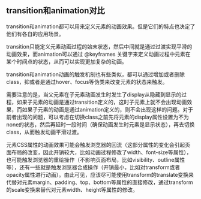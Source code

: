 ## transition和animation对比

transition和animation都可以用来定义元素的动画效果。但是它们的特点也决定了他们有各自的应用场景。

transition只能定义元素动画过程的始末状态，然后中间就是通过过渡实现平滑的动画效果，而animation可以通过 @keyframes 关键字来定义动画过程中元素在某个时间点的状态，从而可以实现更加复杂的动画。

transition和animation动画的触发机制也有些类似，都可以通过增加或者删除class，抑或者是通过hover、focus等伪类来改变元素的状态来触发。

需要注意的是，当父元素在子元素动画发生时发生了display从隐藏到显示的过程，如果子元素的动画是通过transition定义的，这时子元素上就不会出现动画效果，而如果子元素的动画是通过animation定义的，则不会出现这样的问题。对于前者出现的问题，可以考虑在切换class之前先将元素的display属性设置为不为none的状态，然后再延时一段时间（确保动画发生时元素是显示状态），再去切换class，从而触发动画平滑过渡。

元素CSS属性的动画效果可能会触发浏览器的回流（这部分属性的变化会引起页面布局的改变，因此开销较大，比如动画过程修改了width、font-size等属性），也可能触发浏览器的重绘操作（不影响页面布局，比如visibility、outline属性等），还有一些就是触发浏览器合成操作（开销最小，比如对transform或者opacity属性进行动画）。由此可见，应该尽可能使用transform的translate变换来代替对元素margin、padding、top、bottom等属性的直接修改，通过transform的scale变换来替代对元素width、height等属性的修改。